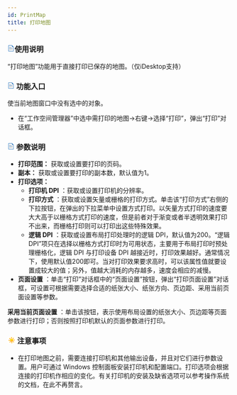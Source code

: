 ```yaml
---
id: PrintMap
title: 打印地图
---
```

### ![](../../img/read.gif)使用说明

“打印地图”功能用于直接打印已保存的地图。（仅iDesktop支持）

### ![](../../img/read.gif) 功能入口

使当前地图窗口中没有选中的对象。

* 在“工作空间管理器”中选中需打印的地图->右键->选择“打印”，弹出“打印”对话框。

### ![](../../img/read.gif) 参数说明

* **打印范围：** 获取或设置要打印的页码。
* **副本：** 获取或设置要打印的副本数，默认值为1。
* **打印选项：**
  * **打印机 DPI** ：获取或设置打印机的分辨率。
  * **打印方式** ：获取或设置矢量或栅格的打印方式。单击该“打印方式”右侧的下拉按钮，在弹出的下拉菜单中设置方式打印。以矢量方式打印的速度要大大高于以栅格方式打印的速度，但是前者对于渐变或者半透明效果打印不出来，而栅格打印则可以打印出这些特殊效果。
  * **逻辑 DPI** ：获取或设置布局打印处理时的逻辑 DPI，默认值为200。“逻辑 DPI”项只在选择以栅格方式打印时为可用状态，主要用于布局打印时预处理栅格化，逻辑 DPI 与打印设备 DPI 越接近时，打印效果越好。通常情况下，使用默认值200即可。当对打印效果要求高时，可以该属性值就要设置成较大的值；另外，值越大消耗的内存越多，速度会相应的减慢。
* **页面设置** ：单击“打印”对话框中的“页面设置”按钮，弹出“打印页面设置”对话框，可设置可根据需要选择合适的纸张大小、纸张方向、页边距、采用当前页面设置等参数。 

**采用当前页面设置** ：单击该按钮，表示使用布局设置的纸张大小、页边距等页面参数进行打印；否则按照打印机默认的页面参数进行打印。

### ![](../../img/note.png)注意事项

* 在打印地图之前，需要连接打印机和其他输出设备，并且对它们进行参数设置。用户可通过 Windows 控制面板安装打印机和配置端口。打印选项会根据连接的打印机作相应的变化。有关打印机的安装及缺省选项可以参考操作系统的文档，在此不再赘言。



